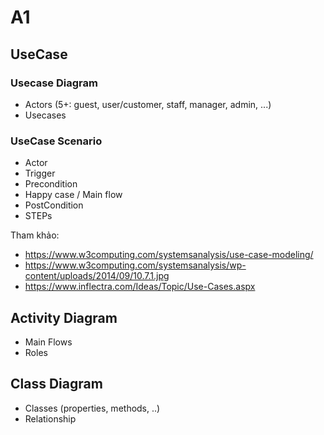 # A1

## UseCase

### Usecase Diagram
- Actors (5+: guest, user/customer, staff, manager, admin, ...)
- Usecases
  
### UseCase Scenario
- Actor
- Trigger
- Precondition
- Happy case / Main flow
- PostCondition
- STEPs
  
Tham khảo:  
- https://www.w3computing.com/systemsanalysis/use-case-modeling/   
- https://www.w3computing.com/systemsanalysis/wp-content/uploads/2014/09/10.7.1.jpg  
- https://www.inflectra.com/Ideas/Topic/Use-Cases.aspx  



## Activity Diagram
- Main Flows
- Roles

  
## Class Diagram
- Classes (properties, methods, ..)
- Relationship
